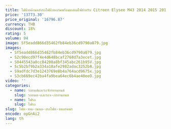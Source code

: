 ```yaml
---
title: ไฟท้ายด้านหลังรถไฟท้ายเบรคพร้อมหลอดไฟสําหรับ Citroen Elysee M43 2014 2015 2016 9801848380 9801848280
price: '13773.30'
price_original: '16796.87'
currency: THB
discount: 18%
rating: 5
volume: 94
image: Sf5eadd866d35462fb84eb36cd9790a079.jpg
images:
  - Sf5eadd866d35462fb84eb36cd9790a079.jpg
  - S2c90ecd97f4e4d648bcaf2768d7a3ecet.jpg
  - S0445543a8cc84208a8bf345abc261b95V.jpg
  - Sc5b2bf9b2a334a18afe2982adac3252b8.jpg
  - S9adfdc7d3e1243769e8b4a764acd9675x.jpg
  - S3cb669ec42ba4fa9bea64ec6b4ae40eeO.jpg
video: ''
categories:
  - name: รถยนต์และรถจักรยานยนต์
    slug: รถยนต-และรถจ-กรยานยนต
  - name: ไฟรถ
    slug: ไฟรถ
slug: ไฟท-ายด-านหล-งรถไฟท-ายเบรคพร
encode: opGnAi2
lang: th
---
```

  